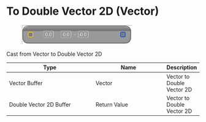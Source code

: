 # To Double Vector 2D (Vector)

<div align="left" data-full-width="false">

<figure><img src="To_Double_Vector_2D_(Vector).png" alt=""><figcaption></figcaption></figure>

</div>

Cast from Vector to Double Vector 2D

<table>
<thead><tr><th width="250">Type</th><th width="200">Name</th><th>Description</th></tr></thead>
<tbody>
<tr><td>Vector Buffer</td><td>Vector</td><td>Vector to Double Vector 2D</td></tr>
<tr><td>Double Vector 2D Buffer</td><td>Return Value</td><td>Vector to Double Vector 2D</td></tr>
</tbody>
</table>